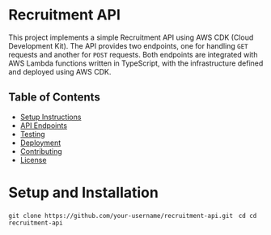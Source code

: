 # Recruitment API

This project implements a simple Recruitment API using AWS CDK (Cloud Development Kit). The API provides two endpoints, one for handling `GET` requests and another for `POST` requests. Both endpoints are integrated with AWS Lambda functions written in TypeScript, with the infrastructure defined and deployed using AWS CDK.

## Table of Contents

- [Setup Instructions](#setup-instructions)
- [API Endpoints](#api-endpoints)
- [Testing](#testing)
- [Deployment](#deployment)
- [Contributing](#contributing)
- [License](#license)


# Setup and Installation
 ``` git clone https://github.com/your-username/recruitment-api.git  ```
 ``` cd cd recruitment-api ```
